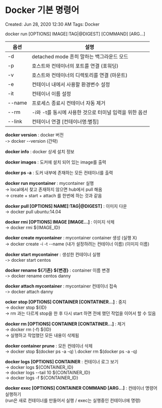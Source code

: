 # Docker 기본 명령어

Created: Jun 28, 2020 12:30 AM
Tags: Docker

docker run [OPTIONS] IMAGE[:TAG|@DIGEST] [COMMAND] [ARG...]  

|옵션|설명|
|------|---|
|-d|detached mode 흔히 말하는 백그라운드 모드|
|-p|호스트와 컨테이너의 포트를 연결 (포워딩)|
|-v|호스트와 컨테이너의 디렉토리를 연결 (마운트)|
|-e|컨테이너 내에서 사용할 환경변수 설정|
|-it|컨테이너 이름 설정|
|--name|프로세스 종료시 컨테이너 자동 제거|
|--rm|-i와 -t를 동시에 사용한 것으로 터미널 입력을 위한 옵션|
|--link|컨테이너 연결 [컨테이너명:별칭]|

**docker version** : docker 버전  
-> docker --version (간략)  

**docker info**  : docker 상세 설치 정보  

**docker images** : 도커에 설치 되어 있는 image를 출력

**docker ps -a** : 도커 내부에 존재하는 모든 컨테이너를 출력

**docker run mycontainer** : mycontainer 실행   
→ local에서 찾고 존재하지 않으면 hub에서 pull 해옴  
→ create + start + attach 를 한번에 하는 것과 같음  
  
**docker pull [OPTIONS] NAME[:TAG|@DIGEST]** : 이미지 다운  
→ docker pull ubuntu:14.04   

**docker rmi [OPTIONS] IMAGE [IMAGE...]** : 이미지 삭제  
→ docker rmi ${IMAGE_ID}  

**docker create mycontainer** : mycontainer container 생성 (실행 X)  
→ docker create -i -t --name (내가 설정하려는 컨테이너 이름) (이미지 이름)  

**docker start mycontainer** : 생성한 컨테이너 실행  
-> docker start centos

**docker rename ${기존} ${변경}** : container 이름 변경  
-> docker rename centos danny

**docker attach mycontainer** : mycontainer 컨테이너 접속  
-> docker attach danny

**ocker stop [OPTIONS] CONTAINER [CONTATINER...]** : 중지  
→ docker stop ${ID}  
→ rm 과는 다르게 stop을 한 후 다시 start 하면 전에 했던 작업을 이어서 할 수 있음  

**docker rm [OPTIONS] CONTAINER [CONTATINER...]** : 제거  
→ docker rm (-f) ${ID}  
→ 실행하고 작업했던 모든 내용이 삭제됨  

**docker container prune** : 모든 컨테이너 삭제  
→ docker stop $(docker ps -a -q) \ docker rm $(docker ps -a -q)  
 
**docker logs [OPTIONS] CONTAINER** : 컨테이너 로그 보기  
→ docker logs ${CONTAINER_ID}  
→ docker logs --tail 10 ${CONTAINER_ID}  
→ docker logs -f ${CONTAINER_ID}

**docker exec [OPTIONS] CONTAINER COMMAND [ARG...]** : 컨테이너 명령어 실행하기  
(run은 새로 컨테이너를 만들어서 실행 / exec는 실행중인 컨테이너에 명령)
